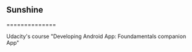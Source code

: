 ## Sunshine 
==============

Udacity's course "Developing Android App: Foundamentals companion App"
